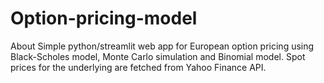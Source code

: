 # Option-pricing-model
About Simple python/streamlit web app for European option pricing using Black-Scholes model, Monte Carlo simulation and Binomial model. Spot prices for the underlying are fetched from Yahoo Finance API.
